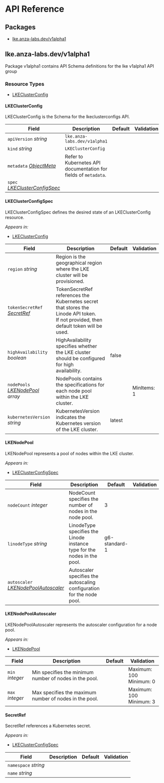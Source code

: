 # API Reference

## Packages
- [lke.anza-labs.dev/v1alpha1](#lkeanza-labsdevv1alpha1)


## lke.anza-labs.dev/v1alpha1

Package v1alpha1 contains API Schema definitions for the lke v1alpha1 API group

### Resource Types
- [LKEClusterConfig](#lkeclusterconfig)



#### LKEClusterConfig



LKEClusterConfig is the Schema for the lkeclusterconfigs API.





| Field | Description | Default | Validation |
| --- | --- | --- | --- |
| `apiVersion` _string_ | `lke.anza-labs.dev/v1alpha1` | | |
| `kind` _string_ | `LKEClusterConfig` | | |
| `metadata` _[ObjectMeta](https://kubernetes.io/docs/reference/generated/kubernetes-api/v1.3/#objectmeta-v1-meta)_ | Refer to Kubernetes API documentation for fields of `metadata`. |  |  |
| `spec` _[LKEClusterConfigSpec](#lkeclusterconfigspec)_ |  |  |  |


#### LKEClusterConfigSpec



LKEClusterConfigSpec defines the desired state of an LKEClusterConfig resource.



_Appears in:_
- [LKEClusterConfig](#lkeclusterconfig)

| Field | Description | Default | Validation |
| --- | --- | --- | --- |
| `region` _string_ | Region is the geographical region where the LKE cluster will be provisioned. |  |  |
| `tokenSecretRef` _[SecretRef](#secretref)_ | TokenSecretRef references the Kubernetes secret that stores the Linode API token.<br />If not provided, then default token will be used. |  |  |
| `highAvailability` _boolean_ | HighAvailability specifies whether the LKE cluster should be configured for high<br />availability. | false |  |
| `nodePools` _[LKENodePool](#lkenodepool) array_ | NodePools contains the specifications for each node pool within the LKE cluster. |  | MinItems: 1 <br /> |
| `kubernetesVersion` _string_ | KubernetesVersion indicates the Kubernetes version of the LKE cluster. | latest |  |


#### LKENodePool



LKENodePool represents a pool of nodes within the LKE cluster.



_Appears in:_
- [LKEClusterConfigSpec](#lkeclusterconfigspec)

| Field | Description | Default | Validation |
| --- | --- | --- | --- |
| `nodeCount` _integer_ | NodeCount specifies the number of nodes in the node pool. | 3 |  |
| `linodeType` _string_ | LinodeType specifies the Linode instance type for the nodes in the pool. | g6-standard-1 |  |
| `autoscaler` _[LKENodePoolAutoscaler](#lkenodepoolautoscaler)_ | Autoscaler specifies the autoscaling configuration for the node pool. |  |  |


#### LKENodePoolAutoscaler



LKENodePoolAutoscaler represents the autoscaler configuration for a node pool.



_Appears in:_
- [LKENodePool](#lkenodepool)

| Field | Description | Default | Validation |
| --- | --- | --- | --- |
| `min` _integer_ | Min specifies the minimum number of nodes in the pool. |  | Maximum: 100 <br />Minimum: 0 <br /> |
| `max` _integer_ | Max specifies the maximum number of nodes in the pool. |  | Maximum: 100 <br />Minimum: 3 <br /> |




#### SecretRef



SecretRef references a Kubernetes secret.



_Appears in:_
- [LKEClusterConfigSpec](#lkeclusterconfigspec)

| Field | Description | Default | Validation |
| --- | --- | --- | --- |
| `namespace` _string_ |  |  |  |
| `name` _string_ |  |  |  |


